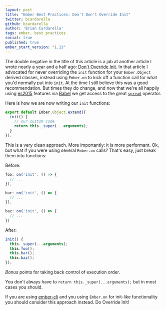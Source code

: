 ```yaml
---
layout: post
title: "Ember Best Practices: Don't Don't Override Init"
twitter: bcardarella
github: bcardarella
author: 'Brian Cardarella'
tags: ember, best practices
social: true
published: true
ember_start_version: "1.13"
---
```


The double negative in the title of this article is a jab at another
article I wrote nearly a year and a half ago: [Don't Override
Init](https://dockyard.com/blog/2014/04/28/dont-override-init). In that
article I advocated for never overriding the `init` function for your
`Ember.Object` derived classes, instead using `Ember.on` to kick off a
function call for what you'd normally put into `init`. At the time I
still believe this was a good recommendation. But times they do change,
and now that we're all happily using
[es2015](https://babeljs.io/docs/learn-es2015/) features via
[Babel](http://babeljs.io) we get access to the great 
[`spread`](https://babeljs.io/docs/learn-es2015/#default-rest-spread) operator.

Here is how we are now writing our `init` functions:

```js
export default Ember.Object.extend({
  init() {
    // our custom code
    return this._super(...arguments);
  }
});
```

This is a very clean approach. More importantly: it is more
performant. Ok, but what if you were using several `Ember.on` calls? That's
easy, just break them into functions:

Before:

```js
foo: on('init', () => {
  // ...
}),

bar: on('init', () => {
  // ...
}),

baz: on('init', () => {
  // ...
})
```

After:

```js
init() {
  this._super(...arguments);
  this.foo();
  this.bar();
  this.baz();
});
```

*Bonus* points for taking back control of execution order.

You don't always have to `return this._super(...arguments);` but in most
cases you should.

If you are using [ember-cli](http://ember-cli.com) and you using
`Ember.on` for init-like functionality you should consider this approach
instead. Do Override Init!
